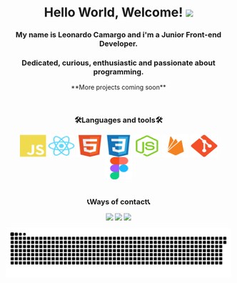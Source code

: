 <h1 align="center">Hello World, Welcome! <img src="https://i1.wp.com/rankedbyvotes.com/wp-content/uploads/Discord-Emoji.gif" width="80px"></h1>
<h3 align="center">My name is Leonardo Camargo and i'm a Junior Front-end Developer.</h3>
<h3 align="center">Dedicated, curious, enthusiastic and passionate about programming.</h3>
<p align="center">**More projects coming soon**</p>


<div align="center"><br>
  <h3>🛠Languages and tools🛠</h3>
  
  <img align="center" alt="Js" height="50" width="60" src="https://raw.githubusercontent.com/devicons/devicon/master/icons/javascript/javascript-plain.svg">
  <img align="center" alt="React" height="50" width="60" src="https://raw.githubusercontent.com/devicons/devicon/master/icons/react/react-original.svg">
  <img align="center" alt="HTML" height="50" width="60" src="https://raw.githubusercontent.com/devicons/devicon/master/icons/html5/html5-original.svg">
  <img align="center" alt="CSS" height="50" width="60" src="https://raw.githubusercontent.com/devicons/devicon/master/icons/css3/css3-original.svg">
  <img align="center" alt="NodeJS" height="50" width="60" src="https://raw.githubusercontent.com/devicons/devicon/master/icons/nodejs/nodejs-original.svg">
  <img align="center" alt="Firebase" height="50" width="60" src="https://raw.githubusercontent.com/devicons/devicon/master/icons/firebase/firebase-plain.svg">
  <img align="center" alt="Git" height="50" width="60" src="https://raw.githubusercontent.com/devicons/devicon/master/icons/git/git-original.svg">
  <img align="center" alt="Figma" height="50" width="60" src="https://raw.githubusercontent.com/devicons/devicon/master/icons/figma/figma-original.svg">
</div>

<br>

<div align="center">
  <h3>📞Ways of contact📞</h3>
  <a href="https://api.whatsapp.com/send?phone=5511987471504&text=Ol%C3%A1%2C%20podemos%20conversar%3F" target="_blank"><img src="https://img.shields.io/badge/-WhatsApp-%23333?style=for-the-badge&logo=whatsapp&logoColor=white" target="_blank"></a>
  <a href = "mailto: leonardo.camarggo@outlook.com"><img src="https://img.shields.io/badge/-Email-%23333?style=for-the-badge&logo=gmail&logoColor=white" target="_blank"></a>
  <a href="https://www.linkedin.com/in/leonardo-camargo-5a8163194/" target="_blank"><img src="https://img.shields.io/badge/-LinkedIn-%23333?style=for-the-badge&logo=linkedin&logoColor=white" target="_blank"></a> 
</div>
  
![Snake animation](https://github.com/Leocamarggo/Leocamarggo/blob/output/github-contribution-grid-snake.svg)





